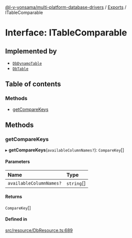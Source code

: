 [@l-v-yonsama/multi-platform-database-drivers](../README.md) / [Exports](../modules.md) / ITableComparable

# Interface: ITableComparable

## Implemented by

- [`DbDynamoTable`](../classes/DbDynamoTable.md)
- [`DbTable`](../classes/DbTable.md)

## Table of contents

### Methods

- [getCompareKeys](ITableComparable.md#getcomparekeys)

## Methods

### getCompareKeys

▸ **getCompareKeys**(`availableColumnNames?`): `CompareKey`[]

#### Parameters

| Name | Type |
| :------ | :------ |
| `availableColumnNames?` | `string`[] |

#### Returns

`CompareKey`[]

#### Defined in

[src/resource/DbResource.ts:689](https://github.com/l-v-yonsama/db-drivers/blob/6dca636a0c886e9c8a8ebcfb0637367700d5c904/src/resource/DbResource.ts#L689)
